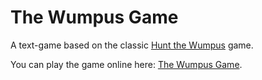 The Wumpus Game
===============

A text-game based on the classic [Hunt the Wumpus](http://en.wikipedia.org/wiki/Hunt_the_Wumpus) game. 

You can play the game online here: [The Wumpus Game](http://html5.vertexarmy.org/1gam-feb-wumpus/).
